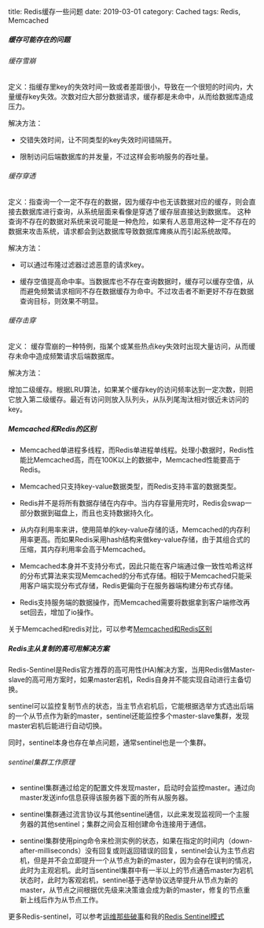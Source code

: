 title: Redis缓存一些问题
date: 2019-03-01
category: Cached
tags: Redis, Memcached

##### 缓存可能存在的问题

###### 缓存雪崩
定义：指缓存里key的失效时间一致或者差距很小，导致在一个很短的时间内，大量缓存key失效。次数对应大部分数据请求，缓存都是未命中，从而给数据库造成压力。

解决方法：

- 交错失效时间，让不同类型的key失效时间错隔开。

- 限制访问后端数据库的并发量，不过这样会影响服务的吞吐量。

###### 缓存穿透
定义：指查询一个一定不存在的数据，因为缓存中也无该数据对应的缓存，则会直接去数据库进行查询，从系统层面来看像是穿透了缓存层直接达到数据库。
这种查询不存在的数据对系统来说可能是一种危险，如果有人恶意用这种一定不存在的数据来攻击系统，请求都会到达数据库导致数据库瘫痪从而引起系统故障。

解决方法：

- 可以通过布隆过滤器过滤恶意的请求key。

- 缓存空值提高命中率。当数据库也不存在查询数据时，缓存可以缓存空值，从而避免频繁请求相同不存在数据缓存为命中。不过攻击者不断更好不存在数据查询目标，则效果不明显。

###### 缓存击穿
定义： 缓存雪崩的一种特例，指某个或某些热点key失效时出现大量访问，从而缓存未命中造成频繁请求后端数据库。

解决方法：

增加二级缓存。根据LRU算法，如果某个缓存key的访问频率达到一定次数，则把它放入第二级缓存。最近有访问则放入队列头，从队列尾淘汰相对很近未访问的key。

##### Memcached和Redis的区别
- Memcached单进程多线程，而Redis单进程单线程。处理小数据时，Redis性能比Memcached高，而在100K以上的数据中，Memcached性能要高于Redis。

- Memcached只支持key-value数据类型，而Redis支持丰富的数据类型。

- Redis并不是将所有数据存储在内存中。当内存容量用完时，Redis会swap一部分数据到磁盘上，而且也支持数据持久化。

- 从内存利用率来讲，使用简单的key-value存储的话，Memcached的内存利用率更高。而如果Redis采用hash结构来做key-value存储，由于其组合式的压缩，其内存利用率会高于Memcached。

- Memcached本身并不支持分布式，因此只能在客户端通过像一致性哈希这样的分布式算法来实现Memcached的分布式存储。相较于Memcached只能采用客户端实现分布式存储，Redis更偏向于在服务器端构建分布式存储。

- Redis支持服务端的数据操作，而Memcached需要将数据拿到客户端修改再set回去，增加了io操作。

关于Memcached和redis对比，可以参考[Memcached和Redis区别](http://www.360doc.com/content/18/0309/11/11935121_735604822.shtml)

##### Redis主从复制的高可用解决方案
Redis-Sentinel是Redis官方推荐的高可用性(HA)解决方案，当用Redis做Master-slave的高可用方案时，如果master宕机，Redis自身并不能实现自动进行主备切换。

sentinel可以监控复制节点的状态，当主节点宕机后，它能根据选举方式选出后端的一个从节点作为新的master，sentinel还能监控多个master-slave集群，发现master宕机后能进行自动切换。

同时，sentinel本身也存在单点问题，通常sentinel也是一个集群。

###### sentinel集群工作原理
- sentinel集群通过给定的配置文件发现master，启动时会监控master。通过向master发送info信息获得该服务器下面的所有从服务器。

- sentinel集群通过流言协议与其他sentinel通信，以此来发现监视同一个主服务器的其他sentinel；集群之间会互相创建命令连接用于通信。

- sentinel集群使用ping命令来检测实例的状态，如果在指定的时间内（down-after-milliseconds）没有回复或则返回错误的回复，sentinel会认为主节点宕机，但是并不会立即提升一个从节点为新的master，因为会存在误判的情况，此时为主观宕机。此时当sentinel集群中有一半以上的节点通告master为宕机状态时，此时为客观宕机，sentinel基于选举协议选举提升从节点为新的master，从节点之间根据优先级来决策谁会成为新的master，修复的节点重新上线后作为从节点工作。

更多Redis-sentinel，可以参考[运维那些破事](https://www.cnblogs.com/lizhaojun-ops/p/9447016.html)和我的[Redis Sentinel模式]({filename}/redis_sentinel.md)